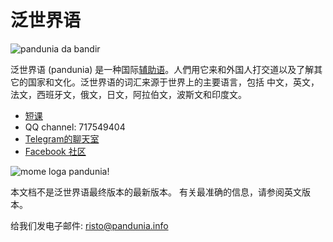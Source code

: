 泛世界语
========

![](http://www.pandunia.info/bandir/bandir.png "pandunia da bandir")

泛世界语 (pandunia) 是一种国际[辅助语](https://zh.wikipedia.org/wiki/%E4%BA%BA%E5%B7%A5%E8%AA%9E%E8%A8%80)。人們用它来和外国人打交道以及了解其它的国家和文化。泛世界语的词汇来源于世界上的主要语言，包括 中文，英文，法文，西班牙文，俄文，日文，阿拉伯文，波斯文和印度文。

- [短课](http://www.pandunia.info/pandunia/mini_shula.html)
- QQ channel: 717549404
- [Telegram的聊天室](https://t.me/joinchat/AAAAAEPVsifmS6xRLAlxVA)
- [Facebook 社区](http://www.facebook.com/groups/pandunia)

![](http://www.pandunia.info/grafe/mome_loga_pandunia.png "mome loga pandunia!")


本文档不是泛世界语最终版本的最新版本。 有关最准确的信息，请参阅英文版本。

给我们发电子邮件: risto@pandunia.info




